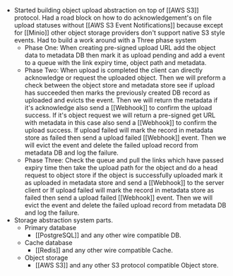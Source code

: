 - Started building object upload abstraction on top of [[AWS S3]] protocol. Had a road block on how to do acknowledgement's on file upload statuses without [[AWS S3 Event Notifications]] because except for [[Minio]] other object storage providers don't support native S3 style events. Had to build a work around with a Three phase system
	- Phase One: When creating pre-signed upload URL add the object data to metadata DB then mark it as upload pending and add a event to a queue with the link expiry time, object path and metadata.
	- Phase Two: When upload is completed the client can directly acknowledge or request the uploaded object. Then we will preform a check between the object store and metadata store see if upload has succeeded then marks the previously created DB record as uploaded and evicts the event. Then we will return the metadata if it's acknowledge also send a [[Webhook]] to confirm the upload success. If it's object request we will return a pre-signed get URL with metadata in this case also send a [[Webhook]] to confirm the upload success. If upload failed will mark the record in metadata store as failed then send a upload failed [[Webhook]] event. Then we will evict the event and delete the failed upload record from metadata DB and log the failure.
	- Phase Three: Check the queue and pull the links which have passed expiry time then take the upload path for the object and do a head request to object store if the object is successfully uploaded mark it as uploaded in metadata store and send a [[Webhook]] to the server client or If upload failed will mark the record in metadata store as failed then send a upload failed [[Webhook]] event. Then we will evict the event and delete the failed upload record from metadata DB and log the failure.
- Storage abstraction system parts.
	- Primary database
		- [[PostgreSQL]] and any other wire compatible DB.
	- Cache database
		- [[Redis]] and any other wire compatible Cache.
	- Object storage
		- [[AWS S3]] and any other S3 protocol compatible Object store.